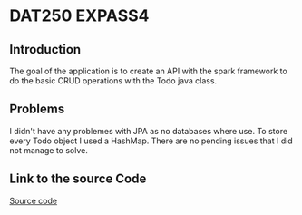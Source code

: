 # DAT250 EXPASS4

## Introduction
The goal of the application is to create an API with the spark framework to do the basic CRUD operations with the Todo java class.

## Problems
I didn't have any problemes with JPA as no databases where use. To store every Todo object I used a HashMap. There are no pending issues that I did not manage to solve.

## Link to the source Code
[Source code](https://github.com/SrMateos/dat250-sparkjava-counter)